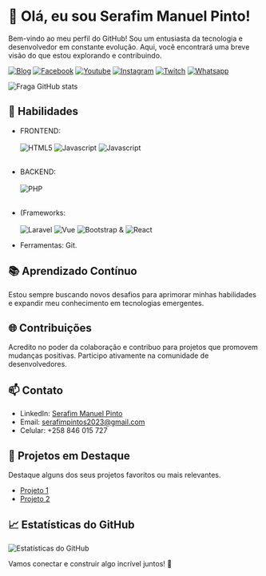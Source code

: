 # 👋 Olá, eu sou Serafim Manuel Pinto!

Bem-vindo ao meu perfil do GitHub! Sou um entusiasta da tecnologia e desenvolvedor em constante evolução. Aqui, você encontrará uma breve visão do que estou explorando e contribuindo.


[![Blog](https://img.shields.io/website?label=pintodev.tech&style=for-the-badge&url=https://pintodev.tech/)](https://serafimpintos2023.wixsite.com/pintodeveloper)
[![Facebook](https://img.shields.io/badge/Facebook-1877F2?style=for-the-badge&logo=facebook&logoColor=white)](https://web.facebook.com/PintoDeveloper)
[![Youtube](https://img.shields.io/badge/YouTube-FF0000?style=for-the-badge&logo=youtube&logoColor=white)](https://youtube.com/pintodev)
[![Instagram](https://img.shields.io/badge/Instagram-E4405F?style=for-the-badge&logo=instagram&logoColor=white)](https://instagram.com/pinto.developer)
[![Twitch](https://img.shields.io/badge/Twitch-9146FF?style=for-the-badge&logo=twitch&logoColor=white)](https://pintodev.tech)
[![Whatsapp](https://img.shields.io/badge/WhatsApp-25D366?style=for-the-badge&logo=whatsapp&logoColor=white)](https://wa.me/+258846015727)

![Fraga GitHub stats](https://github-readme-stats.vercel.app/api?username=PintoDev&show_icons=true&theme=dracula&count_private=true)

## 🚀 Habilidades
- FRONTEND: <Br> <Br>
![HTML5](https://img.shields.io/badge/HTML5-E34F26?style=for-the-badge&logo=html5&logoColor=white)
 ![Javascript](https://img.shields.io/badge/CSS3-1572B6?style=for-the-badge&logo=css3&logoColor=white)
![Javascript](https://img.shields.io/badge/JavaScript-F7DF1E?style=for-the-badge&logo=javascript&logoColor=black) <Br><Br>

- BACKEND: <Br> <Br>
  ![PHP](https://img.shields.io/badge/PHP-777BB4?style=for-the-badge&logo=php&logoColor=white)  <Br> <Br>
- (Frameworks: <br>  <Br>![Laravel](https://img.shields.io/badge/Laravel-FF2D20?style=for-the-badge&logo=laravel&logoColor=white) ![Vue](https://img.shields.io/badge/Vue.js-35495E?style=for-the-badge&logo=vue.js&logoColor=4FC08D) ![Bootstrap](https://img.shields.io/badge/Bootstrap-563D7C?style=for-the-badge&logo=bootstrap&logoColor=white) & ![React](https://img.shields.io/badge/React-20232A?style=for-the-badge&logo=react&logoColor=61DAFB)
- Ferramentas: Git.

## 📚 Aprendizado Contínuo

Estou sempre buscando novos desafios para aprimorar minhas habilidades e expandir meu conhecimento em tecnologias emergentes.

## 🌐 Contribuições

Acredito no poder da colaboração e contribuo para projetos que promovem mudanças positivas. Participo ativamente na comunidade de desenvolvedores.

## 📫 Contato

- LinkedIn: [Serafim Manuel Pinto](https://www.linkedin.com/in/serafim-pintodev)
- Email: serafimpintos2023@gmail.com
- Celular: +258 846 015 727

## 🚀 Projetos em Destaque

Destaque alguns dos seus projetos favoritos ou mais relevantes.

- [Projeto 1](link_para_projeto_1)
- [Projeto 2](link_para_projeto_2)

## 📈 Estatísticas do GitHub

![Estatísticas do GitHub](https://github-readme-stats.vercel.app/api?username=PintoDev&show_icons=true&theme=radical)

Vamos conectar e construir algo incrível juntos! 🌟

